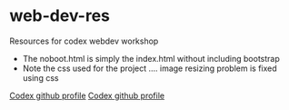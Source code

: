 # web-dev-res
Resources for codex webdev workshop

* The noboot.html is simply the index.html without including bootstrap
* Note the css used for the project .... image resizing problem is fixed using css

[Codex github profile](https://github.com/codex-iter "Codex")
[Codex github profile](https://github.com/codex-iter/join-us "Join Codex")
